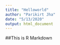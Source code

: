 ```yaml
---
title: "Helloworld"
author: "Parikirt Jha"
date: "5/13/2020"
output: html_document
---
```


##This is R Markdown